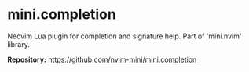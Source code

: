 # mini.completion

Neovim Lua plugin for completion and signature help. Part of 'mini.nvim' library.

**Repository:** <https://github.com/nvim-mini/mini.completion>

